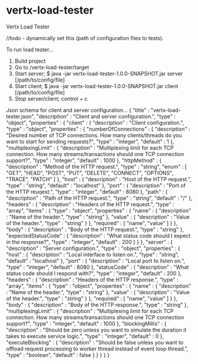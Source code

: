 # vertx-load-tester
Vertx Load Tester

//todo - dynamically set this (path of configuration files to tests).

To run load tester...
1. Build project
2. Go to /vertx-load-tester/target
3. Start server; $ java -jar vertx-load-tester-1.0.0-SNAPSHOT.jar server [/path/to/config/file]
4. Start client; $ java -jar vertx-load-tester-1.0.0-SNAPSHOT.jar client [/path/to/config/file]
5. Stop server/client; control + c

Json schema for client and server configuration...
{
  "title" : "vertx-load-tester.json",
  "description" : "Client and server configuration.",
  "type" : "object",
  "properties" : {
    "client" : {
      "description" : "Client configuration.",
      "type" : "object",
      "properties" : {
        "numberOfConnections" : {
          "description" : "Desired number of TCP connections. How many clients/threads do you want to start for sending requests?",
          "type" : "integer",
          "default" : 1
        },
        "multiplexingLimit" : {
          "description" : "Multiplexing limit for each TCP connection. How many streams/transactions should one TCP connection support?",
          "type" : "integer",
          "default" : 1000
        },
        "httpMethod" : {
          "description" : "Method of the HTTP request.",
          "type" : "string",
          "enum" : [ "GET", "HEAD", "POST", "PUT", "DELETE", "CONNECT", "OPTIONS", "TRACE", "PATCH" ]
        },
        "host" : {
          "description" : "Host of the HTTP request.",
          "type" : "string",
          "default" : "localhost"
        },
        "port" : {
          "description" : "Port of the HTTP reuqest.",
          "type" : "integer",
          "default" : 8080
        },
        "path" : {
          "description" : "Path of the HTTP request.",
          "type" : "string",
          "default" : "/"
        },
        "headers" : {
          "description" : "Headers of the HTTP request.",
          "type" : "array",
          "items" : {
            "type" : "object",
            "properties" : {
              "name" : {
                "description" : "Name of the header.",
                "type" : "string"
              },
              "value" : {
                "description" : "Value of the header.",
                "type" : "string"
              }
            },
            "required" : [ "name", "value" ]
          }
        },
        "body" : {
          "description" : "Body of the HTTP request.",
          "type" : "string"
        },
        "expectedStatusCode" : {
          "description" : "What status code should I expect in the response?",
          "type" : "integer",
          "default" : 200
        }
      }
    },
    "server" : {
      "description" : "Server configuration.",
      "type" : "object",
      "properties" : {
        "host" : {
          "description" : "Local interface to listen on.",
          "type" : "string",
          "default" : "localhost"
        },
        "port" : {
          "description" : "Local port to listen on.",
          "type" : "integer",
          "default" : 8080
        },
        "statusCode" : {
          "description" : "What status code should I respond with?",
          "type" : "integer",
          "default" : 200
        },
        "headers" : {
          "description" : "Headers of the HTTP response.",
          "type" : "array",
          "items" : {
            "type" : "object",
            "properties" : {
              "name" : {
                "description" : "Name of the header.",
                "type" : "string"
              },
              "value" : {
                "description" : "Value of the header.",
                "type" : "string"
              }
            },
            "required" : [ "name", "value" ]
          }
        },
        "body" : {
          "description" : "Body of the HTTP response.",
          "type" : "string"
        },
        "multiplexingLimit" : {
          "description" : "Multiplexing limit for each TCP connection. How many streams/transactions should one TCP connection support?",
          "type" : "integer",
          "default" : 1000
        },
        "blockingMillis" : {
          "description" : "Should be zero unless you want to simulate the duration it takes to execute service logic.",
          "type" : "integer",
          "default" : 0
        },
        "executeBlocking" : {
          "description" : "Should be false unless you want to offload request processing to worker thread instead of event loop thread.",
          "type" : "boolean",
          "default" : false
        }
      }
    }
  }
}
